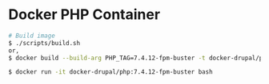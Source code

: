 # Docker PHP Container

```bash
# Build image
$ ./scripts/build.sh
or,
$ docker build --build-arg PHP_TAG=7.4.12-fpm-buster -t docker-drupal/php:7.4.12-fpm-buster .
```

```bash
$ docker run -it docker-drupal/php:7.4.12-fpm-buster bash
```
